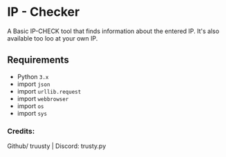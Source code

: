 # IP - Checker

A Basic IP-CHECK tool that finds information about the entered IP.
It's also available too loo at your own IP.

## Requirements
- Python `3.x`
- import `json`
- import `urllib.request`
- import `webbrowser`
- import `os`
- import `sys` 

### Credits: 
Github/ truusty | Discord: trusty.py

